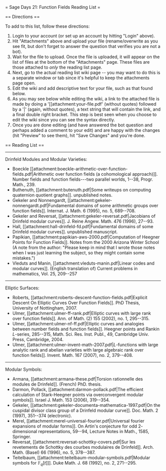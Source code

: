 = Sage Days 21: Function Fields Reading List =

== Directions ==

To add to this list, follow these directions: 
 
 1. Login to your account (or set up an account by hitting "Login" above).
 2. Hit "Attachments" above and upload your file (rename/overwrite as you see fit, but don't forget to answer the question that verifies you are not a bot).
 3. Wait for the file to upload. Once the file is uploaded, it will appear on the list of files at the bottom of the "Attachments" page. These files are those attached to *only* the reading list page.
 4. Next, go to the actual reading list wiki page -- you may want to do this is a separate window or tab since it's helpful to keep the attachments page open.
 5. Edit the wiki and add descriptive text for your file, such as that found below.
 6. As you may see below while editing the wiki, a link to the attached file is made by doing a '[[attachment:your-file.pdf' (without quotes) followed by a '|' (again, without quotes), a text string that will contain the link, and a final double right bracket. This step is best seen when you choose to edit the wiki since you can see the syntax directly. 
 7. Once you are done editing (and have answered the bot question and perhaps added a comment to your edit) and are happy with the changes (hit "Preview" to see them), hit "Save Changes" and you're done.

== Reading List ==

--------------------------------------

Drinfeld Modules and Modular Varieties:

 * Boeckle  [[attachment:boeckle-arithmetic-over-function-fields.pdf|Arithmetic over function fields (a cohomological approach)]]. Number fields and function fields---two parallel worlds, 1--38, Progr. Math., 239.
 * Buthenuth, [[attachment:butenuth.pdf|Some writeups on computing quaternion quotient graphs]]. unpublished notes.
 * Gekeler and Nonnengardt, [[attachment:gekeler-nonnengardt.pdf|Fundamental domains of some arithmetic groups over function fields]]. Internat. J. Math. 6 (1995), no. 5, 689--708.
 * Gekeler and Reversat,  [[attachment:gekeler-reversat.pdf|Jacobians of Drinfeld modular curves]]. J. Reine Angew. Math. 476 (1996), 27--93.
 * Hall,  [[attachment:hall-drinfeld-fd.pdf|Fundamental domains of some Drinfeld modular curves]]. unpublished manuscript.
 * Papikian, [[attachment:papikian-aws-2000.pdf|Computation of Heegner Points for Function Fields]]. Notes from the 2000 Arizona Winter School (A note from the author: "Please keep in mind that I wrote those notes when I was just learning the subject, so they might contain some mistakes.")
 * Vleduts and Manin, [[attachment:vleduts-manin.pdf|Linear codes and modular curves]]. (English translation of) Current problems in mathematics, Vol. 25, 209--257

-----------------

Elliptic Surfaces:

 * Roberts, [[attachment:roberts-descent-function-fields.pdf|Explicit Descent On Elliptic Curves Over Function Fields]]. PhD Thesis, University of Nottingham, 2007.
 * Ulmer, [[attachment:ulmer-ff-rank.pdf|Elliptic curves with large rank over function fields]]. Ann. of Math. (2) 155 (2002), no. 1, 295--315.
 * Ulmer, [[attachment:ulmer-nf-ff.pdf|Elliptic curves and analogies between number fields and function fields]]. Heegner points and Rankin $L$-series, 285--315, Math. Sci. Res. Inst. Publ., 49, Cambridge Univ. Press, Cambridge, 2004.
 * Ulmer, [[attachment:ulmer-invent-math-2007.pdf|$L$-functions with large analytic rank and abelian varieties with large algebraic rank over function fields]]. Invent. Math. 167 (2007), no. 2, 379--408.

---------------

Modular Symbols:

 * Armana, [[attachment:armana-these.pdf|Torsion rationnelle des modules de Drinfeld]]. (French) PhD. thesis.
 * Darmon, Pollack, [[attachment:darmon-pollack.pdf|The efficient calculation of Stark-Heegner points via overconvergent modular symbols]]. Israel J. Math. 153 (2006), 319--354.
 * Gekeler, [[attachment:gekeler-documenta-mathematica-1997.pdf|On the cuspidal divisor class group of a Drinfeld modular curve]]. Doc. Math. 2 (1997), 351--374 (electronic).
 * Merel, [[attachment:merel-universal-fourier.pdf|Universal fourier expansions of modular forms]]. On Artin's conjecture for odd $2$-dimensional representations, 59--94, Lecture Notes in Math., 1585, Springer.
 * Reversat, [[attachment:reversat-schottky-covers.pdf|Sur les revetements de Schottky des courbes modulaires de Drinfeld]]. Arch. Math. (Basel) 66 (1996), no. 5, 378--387.
 * Teitelbaum, [[attachment:teitelbaum-modular-symbols.pdf|Modular symbols for $\mathbb{F}_q[t]$]]. Duke Math. J. 68 (1992), no. 2, 271--295.
